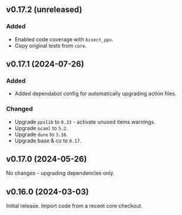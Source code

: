 ## v0.17.2 (unreleased)

### Added

- Enabled code coverage with `bisect_ppx`.
- Copy original tests from `core`.

## v0.17.1 (2024-07-26)

### Added

- Added dependabot config for automatically upgrading action files.

### Changed

- Upgrade `ppxlib` to `0.33` - activate unused items warnings.
- Upgrade `ocaml` to `5.2`.
- Upgrade `dune` to `3.16`.
- Upgrade base & co to `0.17`.

## v0.17.0 (2024-05-26)

No changes - upgrading dependencies only.

## v0.16.0 (2024-03-03)

Initial release. Import code from a recent core checkout.
